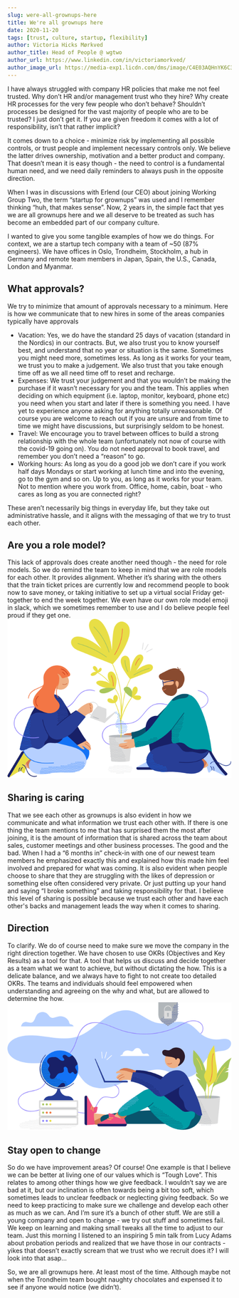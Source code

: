 ```yaml
---
slug: were-all-grownups-here
title: We're all grownups here
date: 2020-11-20
tags: [trust, culture, startup, flexibility]
author: Victoria Hicks Mørkved
author_title: Head of People @ wgtwo
author_url: https://www.linkedin.com/in/victoriamorkved/
author_image_url: https://media-exp1.licdn.com/dms/image/C4E03AQHnYK6C3HVblQ/profile-displayphoto-shrink_400_400/0/1539070971717?e=1648684800&v=beta&t=Q-3O9K1AtDxEx4PiaIxaHcVCmMmfodggCe2n89JXMJA
---
```


I have always struggled with company HR policies that make me not feel trusted. Why don’t HR and/or management trust who they hire? Why create HR processes for the very few people who don’t behave? Shouldn’t processes be designed for the vast majority of people who are to be trusted? I just don’t get it. If you are given freedom it comes with a lot of responsibility, isn’t that rather implicit?

It comes down to a choice - minimize risk by implementing all possible controls, or trust people and implement necessary controls only. We believe the latter drives ownership, motivation and a better product and company. That doesn’t mean it is easy though - the need to control is a fundamental human need, and we need daily reminders to always push in the opposite direction.

When I was in discussions with Erlend (our CEO) about joining Working Group Two, the term “startup for grownups” was used and I remember thinking “huh, that makes sense”. Now, 2 years in, the simple fact that yes we are all grownups here and we all deserve to be treated as such has become an embedded part of our company culture.

I wanted to give you some tangible examples of how we do things. For context, we are a startup tech company with a team of ~50 (87% engineers). We have offices in Oslo, Trondheim, Stockholm, a hub in Germany and remote team members in Japan, Spain, the U.S., Canada, London and Myanmar.

## What approvals?

We try to minimize that amount of approvals necessary to a minimum. Here is how we communicate that to new hires in some of the areas companies typically have approvals
* Vacation: Yes, we do have the standard 25 days of vacation (standard in the Nordics) in our contracts. But, we also trust you to know yourself best, and understand that no year or situation is the same. Sometimes you might need more, sometimes less. As long as it works for your team, we trust you to make a judgement. We also trust that you take enough time off as we all need time off to reset and recharge.
* Expenses: We trust your judgement and that you wouldn’t be making the purchase if it wasn’t necessary for you and the team. This applies when deciding on which equipment (i.e. laptop, monitor, keyboard, phone etc) you need when you start and later if there is something you need. I have yet to experience anyone asking for anything totally unreasonable. Of course you are welcome to reach out if you are unsure and from time to time we might have discussions, but surprisingly seldom to be honest.
* Travel: We encourage you to travel between offices to build a strong relationship with the whole team (unfortunately not now of course with the covid-19 going on). You do not need approval to book travel, and remember you don’t need a “reason” to go.
* Working hours: As long as you do a good job we don’t care if you work half days Mondays or start working at lunch time and into the evening, go to the gym and so on. Up to you, as long as it works for your team. Not to mention where you work from. Office, home, cabin, boat - who cares as long as you are connected right?

These aren’t necessarily big things in everyday life, but they take out administrative hassle, and it aligns with the messaging of that we try to trust each other.

## Are you a role model?

This lack of approvals does create another need though - the need for role models. So we do remind the team to keep in mind that we are role models for each other. It provides alignment. Whether it’s sharing with the others that the train ticket prices are currently low and recommend people to book now to save money, or taking initiative to set up a virtual social Friday get-together to end the week together. We even have our own role model emoji in slack, which we sometimes remember to use and I do believe people feel proud if they get one.
![Decorative illustration](/img/blog/were-all-grownups-here/04.png)

## Sharing is caring

That we see each other as grownups is also evident in how we communicate and what information we trust each other with. If there is one thing the team mentions to me that has surprised them the most after joining, it is the amount of information that is shared across the team about sales, customer meetings and other business processes. The good and the bad. When I had a “6 months in” check-in with one of our newest team members he emphasized exactly this and explained how this made him feel involved and prepared for what was coming. It is also evident when people choose to share that they are struggling with the likes of depression or something else often considered very private. Or just putting up your hand and saying “I broke something” and taking responsibility for that. I believe this level of sharing is possible because we trust each other and have each other's backs and management leads the way when it comes to sharing.

## Direction

To clarify. We do of course need to make sure we move the company in the right direction together. We have chosen to use OKRs (Objectives and Key Results) as a tool for that. A tool that helps us discuss and decide together as a team what we want to achieve, but without dictating the how. This is a delicate balance, and we always have to fight to not create too detailed OKRs. The teams and individuals should feel empowered when understanding and agreeing on the why and what, but are allowed to determine the how.
![Decorative illustration](/img/blog/were-all-grownups-here/03.png)

## Stay open to change

So do we have improvement areas? Of course! One example is that I believe we can be better at living one of our values which is “Tough Love”. This relates to among other things how we give feedback. I wouldn’t say we are bad at it, but our inclination is often towards being a bit too soft, which sometimes leads to unclear feedback or neglecting giving feedback. So we need to keep practicing to make sure we challenge and develop each other as much as we can. And I’m sure it’s a bunch of other stuff. We are still a young company and open to change - we try out stuff and sometimes fail. We keep on learning and making small tweaks all the time to adjust to our team. Just this morning I listened to an inspiring 5 min talk from Lucy Adams about probation periods and realized that we have those in our contracts -  yikes that doesn’t exactly scream that we trust who we recruit does it? I will look into that asap…

So, we are all grownups here. At least most of the time. Although maybe not when the Trondheim team bought naughty chocolates and expensed it to see if anyone would notice (we didn’t).
